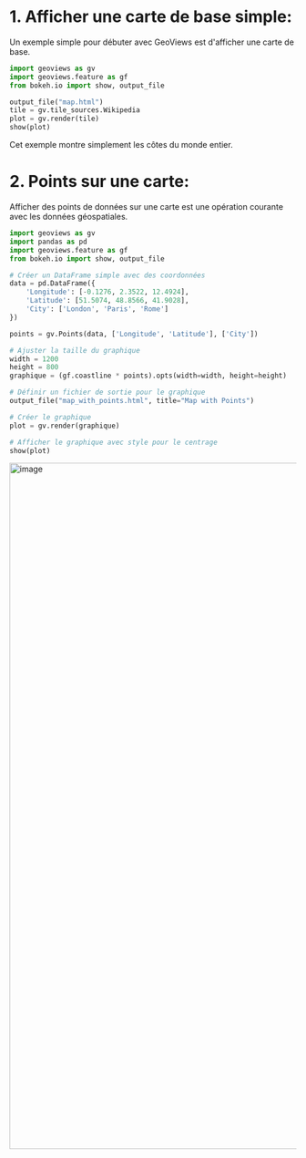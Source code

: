 # 1. Afficher une carte de base simple:

Un exemple simple pour débuter avec GeoViews est d'afficher une carte de base.
```python
import geoviews as gv
import geoviews.feature as gf
from bokeh.io import show, output_file

output_file("map.html")
tile = gv.tile_sources.Wikipedia
plot = gv.render(tile)
show(plot)

```
Cet exemple montre simplement les côtes du monde entier.

# 2. Points sur une carte:

Afficher des points de données sur une carte est une opération courante avec les données géospatiales.

```python
import geoviews as gv
import pandas as pd
import geoviews.feature as gf
from bokeh.io import show, output_file

# Créer un DataFrame simple avec des coordonnées
data = pd.DataFrame({
    'Longitude': [-0.1276, 2.3522, 12.4924],
    'Latitude': [51.5074, 48.8566, 41.9028],
    'City': ['London', 'Paris', 'Rome']
})

points = gv.Points(data, ['Longitude', 'Latitude'], ['City'])

# Ajuster la taille du graphique
width = 1200
height = 800
graphique = (gf.coastline * points).opts(width=width, height=height)

# Définir un fichier de sortie pour le graphique
output_file("map_with_points.html", title="Map with Points")

# Créer le graphique
plot = gv.render(graphique)

# Afficher le graphique avec style pour le centrage
show(plot)

```

<img width="1204" alt="image" src="https://github.com/Gogo-IGM-BK/Python-Data/assets/73750131/a1c9e6f7-b7b4-4d62-b31d-01613ed22769">

